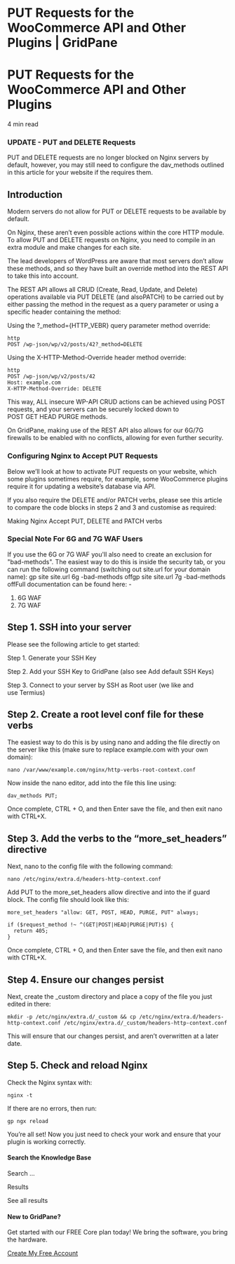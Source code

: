 # PUT Requests for the WooCommerce API and Other Plugins | GridPane

# PUT Requests for the WooCommerce API and Other Plugins

 

4 min read 

 

### UPDATE - PUT and DELETE Requests

PUT and DELETE requests are no longer blocked on Nginx servers by default, however, you may still need to configure the dav_methods outlined in this article for your website if the requires them.

## Introduction

Modern servers do not allow for PUT or DELETE requests to be available by default.

On Nginx, these aren’t even possible actions within the core HTTP module. To allow PUT and DELETE requests on Nginx, you need to compile in an extra module and make changes for each site.

The lead developers of WordPress are aware that most servers don’t allow these methods, and so they have built an override method into the REST API to take this into account.

The REST API allows all CRUD (Create, Read, Update, and Delete) operations available via PUT DELETE (and alsoPATCH) to be carried out by either passing the method in the request as a query parameter or using a specific header containing the method:

Using the ?_method={HTTP_VEBR} query parameter method override:

```
http
POST /wp-json/wp/v2/posts/42?_method=DELETE
```

Using the X-HTTP-Method-Override header method override:

```
http
POST /wp-json/wp/v2/posts/42
Host: example.com
X-HTTP-Method-Override: DELETE
```

This way, ALL insecure WP-API CRUD actions can be achieved using POST requests, and your servers can be securely locked down to POST GET HEAD PURGE methods.

On GridPane, making use of the REST API also allows for our 6G/7G firewalls to be enabled with no conflicts, allowing for even further security.

### Configuring Nginx to Accept PUT Requests

Below we’ll look at how to activate PUT requests on your website, which some plugins sometimes require, for example, some WooCommerce plugins require it for updating a website’s database via API.

If you also require the DELETE and/or PATCH verbs, please see this article to compare the code blocks in steps 2 and 3 and customise as required:

Making Nginx Accept PUT, DELETE and PATCH verbs

 

 

### Special Note For 6G and 7G WAF Users

If you use the 6G or 7G WAF you'll also need to create an exclusion for "bad-methods". The easiest way to do this is inside the security tab, or you can run the following command (switching out site.url for your domain name):
gp site site.url 6g -bad-methods offgp site site.url 7g -bad-methods offFull documentation can be found here: -
1. 6G WAF
2. 7G WAF

## Step 1. SSH into your server

Please see the following article to get started:

 

Step 1. Generate your SSH Key

Step 2. Add your SSH Key to GridPane (also see Add default SSH Keys)

Step 3. Connect to your server by SSH as Root user (we like and use Termius)

 

## Step 2. Create a root level conf file for these verbs

The easiest way to do this is by using nano and adding the file directly on the server like this (make sure to replace example.com with your own domain):

```
nano /var/www/example.com/nginx/http-verbs-root-context.conf
```

Now inside the nano editor, add into the file this line using:

```
dav_methods PUT;
```

Once complete, CTRL + O, and then Enter save the file, and then exit nano with CTRL+X.

 

## Step 3. Add the verbs to the “more_set_headers” directive

Next, nano to the config file with the following command:

```
nano /etc/nginx/extra.d/headers-http-context.conf
```

Add PUT to the more_set_headers allow directive and into the if guard block. The config file should look like this:

```
more_set_headers "allow: GET, POST, HEAD, PURGE, PUT" always;

if ($request_method !~ ^(GET|POST|HEAD|PURGE|PUT)$) {
  return 405;
}
```

Once complete, CTRL + O, and then Enter save the file, and then exit nano with CTRL+X.

 

## Step 4. Ensure our changes persist

Next, create the _custom directory and place a copy of the file you just edited in there:

```
mkdir -p /etc/nginx/extra.d/_custom && cp /etc/nginx/extra.d/headers-http-context.conf /etc/nginx/extra.d/_custom/headers-http-context.conf
```

This will ensure that our changes persist, and aren’t overwritten at a later date.

 

## Step 5. Check and reload Nginx

Check the Nginx syntax with:

```
nginx -t
```

If there are no errors, then run:

```
gp ngx reload
```

You’re all set! Now you just need to check your work and ensure that your plugin is working correctly.

 

 

#### Search the Knowledge Base

Search ...

 Results

See all results

#### New to GridPane?

Get started with our FREE Core plan today! We bring the software, you bring the hardware.

[Create My Free Account](https://gridpane.com/checkout/?plan=core)

